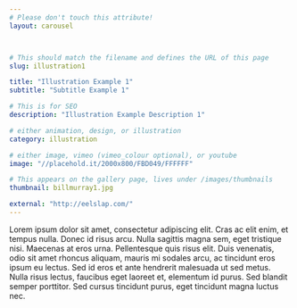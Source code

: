 ```yaml
---
# Please don't touch this attribute!
layout: carousel



# This should match the filename and defines the URL of this page
slug: illustration1

title: "Illustration Example 1"
subtitle: "Subtitle Example 1"

# This is for SEO
description: "Illustration Example Description 1"

# either animation, design, or illustration
category: illustration

# either image, vimeo (vimeo_colour optional), or youtube
image: "//placehold.it/2000x800/FBD049/FFFFFF"

# This appears on the gallery page, lives under /images/thumbnails
thumbnail: billmurray1.jpg

external: "http://eelslap.com/"
---
```


Lorem ipsum dolor sit amet, consectetur adipiscing elit. Cras ac elit enim, et tempus nulla. Donec id risus arcu. Nulla sagittis magna sem, eget tristique nisi. Maecenas at eros urna. Pellentesque quis risus elit. Duis venenatis, odio sit amet rhoncus aliquam, mauris mi sodales arcu, ac tincidunt eros ipsum eu lectus. Sed id eros et ante hendrerit malesuada ut sed metus. Nulla risus lectus, faucibus eget laoreet et, elementum id purus. Sed blandit semper porttitor. Sed cursus tincidunt purus, eget tincidunt magna luctus nec.

